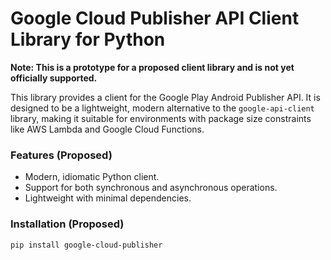 # Google Cloud Publisher API Client Library for Python

**Note: This is a prototype for a proposed client library and is not yet officially supported.**

This library provides a client for the Google Play Android Publisher API. It is designed to be a lightweight, modern alternative to the `google-api-client` library, making it suitable for environments with package size constraints like AWS Lambda and Google Cloud Functions.

### Features (Proposed)
* Modern, idiomatic Python client.
* Support for both synchronous and asynchronous operations.
* Lightweight with minimal dependencies.

### Installation (Proposed)
```bash
pip install google-cloud-publisher

